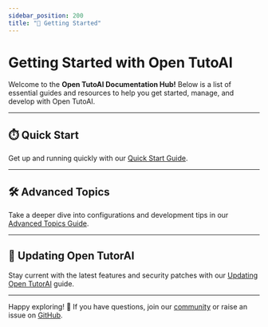 ```yaml
---
sidebar_position: 200
title: "🚀 Getting Started"
---
```


# Getting Started with Open TutoAI

Welcome to the **Open TutoAI Documentation Hub!** Below is a list of essential guides and resources to help you get started, manage, and develop with Open TutoAI.

---

## ⏱️ Quick Start  

Get up and running quickly with our [Quick Start Guide](/getting-started/quick-start).

---

## 🛠️ Advanced Topics  

Take a deeper dive into configurations and development tips in our [Advanced Topics Guide](/getting-started/advanced-topics).

---

## 🔄 Updating Open TutorAI

Stay current with the latest features and security patches with our [Updating Open TutorAI](./updating) guide.

---

Happy exploring! 🎉 If you have questions, join our [community](https://discord.gg/#) or raise an issue on [GitHub](https://github.com/pr-elhajji/open-tutor-ai-CE).

